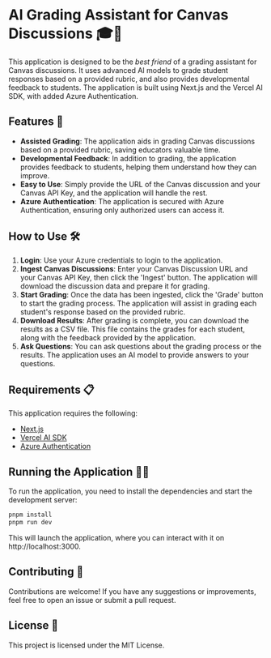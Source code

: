 # AI Grading Assistant for Canvas Discussions 🎓📝

This application is designed to be the *best friend* of a grading assistant for Canvas discussions. It uses advanced AI models to grade student responses based on a provided rubric, and also provides developmental feedback to students. The application is built using Next.js and the Vercel AI SDK, with added Azure Authentication.

## Features 🚀

- **Assisted Grading**: The application aids in grading Canvas discussions based on a provided rubric, saving educators valuable time.
- **Developmental Feedback**: In addition to grading, the application provides feedback to students, helping them understand how they can improve.
- **Easy to Use**: Simply provide the URL of the Canvas discussion and your Canvas API Key, and the application will handle the rest.
- **Azure Authentication**: The application is secured with Azure Authentication, ensuring only authorized users can access it.

## How to Use 🛠️

1. **Login**: Use your Azure credentials to login to the application.
2. **Ingest Canvas Discussions**: Enter your Canvas Discussion URL and your Canvas API Key, then click the 'Ingest' button. The application will download the discussion data and prepare it for grading.
3. **Start Grading**: Once the data has been ingested, click the 'Grade' button to start the grading process. The application will assist in grading each student's response based on the provided rubric.
4. **Download Results**: After grading is complete, you can download the results as a CSV file. This file contains the grades for each student, along with the feedback provided by the application.
5. **Ask Questions**: You can ask questions about the grading process or the results. The application uses an AI model to provide answers to your questions.

## Requirements 📋

This application requires the following:

- [Next.js](https://nextjs.org)
- [Vercel AI SDK](https://sdk.vercel.ai/docs)
- [Azure Authentication](https://azure.microsoft.com/en-us/services/active-directory/)

## Running the Application 🏃‍♀️

To run the application, you need to install the dependencies and start the development server:
```bash
pnpm install
pnpm run dev
```

This will launch the application, where you can interact with it on http://localhost:3000.

## Contributing 🤝

Contributions are welcome! If you have any suggestions or improvements, feel free to open an issue or submit a pull request.

## License 📄

This project is licensed under the MIT License.
